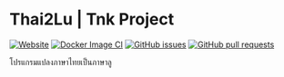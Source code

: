 # Thai2Lu | Tnk Project
[![Website](https://img.shields.io/website?url=https://thai2lu.tanukishop.net/)](https://thai2lu.tanukishop.net/)
[![Docker Image CI](https://github.com/tanukiraccoon/thai2lu/actions/workflows/docker-image.yml/badge.svg)](https://github.com/tanukiraccoon/thai2lu/actions/workflows/docker-image.yml)
[![GitHub issues](https://img.shields.io/github/issues/tanukiraccoon/thai2lu)](https://github.com/tanukiraccoon/thai2lu/issues)
[![GitHub pull requests](https://img.shields.io/github/issues-pr/tanukiraccoon/thai2lu)](https://github.com/tanukiraccoon/thai2lu/pulls)

โปรแกรมแปลงภาษาไทยเป็นภาษาลู
